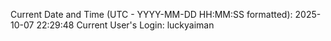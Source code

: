 Current Date and Time (UTC - YYYY-MM-DD HH:MM:SS formatted): 2025-10-07 22:29:48
Current User's Login: luckyaiman
